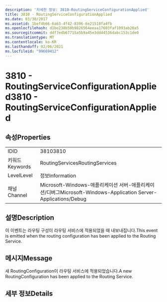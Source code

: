 ```yaml
---
description: '자세한 정보: 3810-RoutingServiceConfigurationApplied'
title: 3810 - RoutingServiceConfigurationApplied
ms.date: 03/30/2017
ms.assetid: 1bef4b66-6a63-4f42-8396-6e21510fa4fb
ms.openlocfilehash: d1be238b50b9826564eeaa17603faf1093ab20a5
ms.sourcegitcommit: ddf7edb67715a5b9a45e3dd44536dabc153c1de0
ms.translationtype: MT
ms.contentlocale: ko-KR
ms.lasthandoff: 02/06/2021
ms.locfileid: "99669412"
---
```

# <a name="3810---routingserviceconfigurationapplied"></a><span data-ttu-id="71387-103">3810 - RoutingServiceConfigurationApplied</span><span class="sxs-lookup"><span data-stu-id="71387-103">3810 - RoutingServiceConfigurationApplied</span></span>

## <a name="properties"></a><span data-ttu-id="71387-104">속성</span><span class="sxs-lookup"><span data-stu-id="71387-104">Properties</span></span>  
  
|||  
|-|-|  
|<span data-ttu-id="71387-105">ID</span><span class="sxs-lookup"><span data-stu-id="71387-105">ID</span></span>|<span data-ttu-id="71387-106">3810</span><span class="sxs-lookup"><span data-stu-id="71387-106">3810</span></span>|  
|<span data-ttu-id="71387-107">키워드</span><span class="sxs-lookup"><span data-stu-id="71387-107">Keywords</span></span>|<span data-ttu-id="71387-108">RoutingServices</span><span class="sxs-lookup"><span data-stu-id="71387-108">RoutingServices</span></span>|  
|<span data-ttu-id="71387-109">Level</span><span class="sxs-lookup"><span data-stu-id="71387-109">Level</span></span>|<span data-ttu-id="71387-110">정보</span><span class="sxs-lookup"><span data-stu-id="71387-110">Information</span></span>|  
|<span data-ttu-id="71387-111">채널</span><span class="sxs-lookup"><span data-stu-id="71387-111">Channel</span></span>|<span data-ttu-id="71387-112">Microsoft-Windows-애플리케이션 서버-애플리케이션/디버그</span><span class="sxs-lookup"><span data-stu-id="71387-112">Microsoft-Windows-Application Server-Applications/Debug</span></span>|  
  
## <a name="description"></a><span data-ttu-id="71387-113">설명</span><span class="sxs-lookup"><span data-stu-id="71387-113">Description</span></span>  

 <span data-ttu-id="71387-114">이 이벤트는 라우팅 구성이 라우팅 서비스에 적용되었을 때 내보내집니다.</span><span class="sxs-lookup"><span data-stu-id="71387-114">This event is emitted when the routing configuration has been applied to the Routing Service.</span></span>  
  
## <a name="message"></a><span data-ttu-id="71387-115">메시지</span><span class="sxs-lookup"><span data-stu-id="71387-115">Message</span></span>  

 <span data-ttu-id="71387-116">새 RoutingConfiguration이 라우팅 서비스에 적용되었습니다.</span><span class="sxs-lookup"><span data-stu-id="71387-116">A new RoutingConfiguration has been applied to the Routing Service.</span></span>  
  
## <a name="details"></a><span data-ttu-id="71387-117">세부 정보</span><span class="sxs-lookup"><span data-stu-id="71387-117">Details</span></span>
